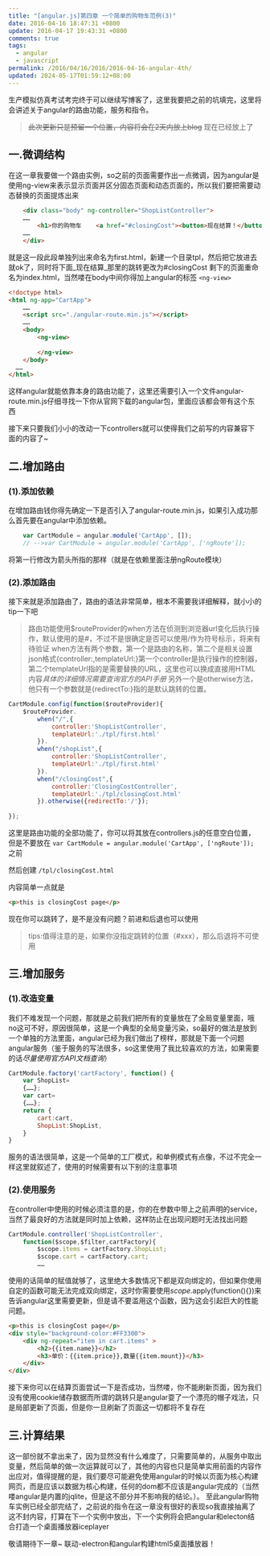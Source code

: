 ```yaml
---
title: "[angular.js]第四章 一个简单的购物车范例(3)"
date: 2016-04-16 18:47:31 +0800
update: 2016-04-17 19:43:31 +0800
comments: true
tags:
  - angular
  - javascript
permalink: /2016/04/16/2016/2016-04-16-angular-4th/
updated: 2024-05-17T01:59:12+08:00
---
```


生产模拟仿真考试考完终于可以继续写博客了，这里我要把之前的坑填完，这里将会讲述关于angular的路由功能，服务和指令。

> ~~此次更新只是预留一个位置，内容将会在2天内放上blog~~
> 现在已经放上了

<!-- more -->

## 一.微调结构

在这一章我要做一个路由实例，so之前的页面需要作出一点微调，因为angular是使用ng-view来表示显示页面并区分固态页面和动态页面的，所以我们要把需要动态替换的页面提炼出来

```html  first.html 
	<div class="body" ng-controller="ShopListController">
	……
		<h1>你的购物车    <a href="#closingCost"><button>现在结算！</button></a></h1>
	……
	</div>
```

就是这一段此段单独列出来命名为first.html，新建一个目录tpl，然后把它放进去就ok了，同时将下面_现在结算_那里的跳转更改为#closingCost
剩下的页面重命名为index.html，当然喽在body中间你得加上angular的标签 `<ng-view>`

```html first.html 
<!doctype html>
<html ng-app="CartApp">
	……
	<script src="./angular-route.min.js"></script>
	……
	<body>
		<ng-view>
			
		</ng-view>
	</body>
  ……
</html>
```

这样angular就能依靠本身的路由功能了，这里还需要引入一个文件angular-route.min.js仔细寻找一下你从官网下载的angular包，里面应该都会带有这个东西

接下来只要我们小小的改动一下controllers就可以使得我们之前写的内容兼容下面的内容了~

## 二.增加路由
### (1).添加依赖
在增加路由钱你得先确定一下是否引入了angular-route.min.js，如果引入成功那么首先要在angular中添加依赖。


```javascript controllers.js
	var CartModule = angular.module('CartApp', []);
	// -->var CartModule = angular.module('CartApp', ['ngRoute']);
```

将第一行修改为箭头所指的那样（就是在依赖里面注册ngRoute模块）

### (2).添加路由
接下来就是添加路由了，路由的语法非常简单，根本不需要我详细解释，就小小的tip一下吧

> 路由功能使用$routeProvider的when方法在侦测到浏览器url变化后执行操作，默认使用的是#，不过不是很确定是否可以使用/作为符号标示，将来有待验证
> when方法有两个参数，第一个是路由的名称，第二个是相关设置json格式{controller:,templateUrl:}第一个controller是执行操作的控制器，第二个templateUrl指的是需要替换的URL，这里也可以换成直接用HTML内容*具体的详细情况需要查询官方的API手册*
> 另外一个是otherwise方法，他只有一个参数就是{redirectTo:}指的是默认跳转的位置。


```js  controllers.js
CartModule.config(function($routeProvider){
	$routeProvider.
		when("/",{
			controller:'ShopListController',
			templateUrl:'./tpl/first.html'
		}).
		when("/shopList",{
			controller:'ShopListController',
			templateUrl:'./tpl/first.html'
		}).
		when("/closingCost",{
			controller:'ClosingCostController',
			templateUrl:'./tpl/closingCost.html'
		}).otherwise({redirectTo:'/'});
		
});
```

这里是路由功能的全部功能了，你可以将其放在controllers.js的任意空白位置，但是不要放在 `var CartModule = angular.module('CartApp', ['ngRoute']);` 之前

然后创建 `/tpl/closingCost.html`

内容简单一点就是

```html closingCost.html
<p>this is closingCost page</p>
```

现在你可以跳转了，是不是没有问题？前进和后退也可以使用

> tips:值得注意的是，如果你没指定跳转的位置（#xxx），那么后退将不可使用

## 三.增加服务
### (1).改造变量
我们不难发现一个问题，那就是之前我们把所有的变量放在了全局变量里面，哦no这可不好，原因很简单，这是一个典型的全局变量污染，so最好的做法是放到一个单独的方法里面，angular已经为我们做出了榜样，那就是下面一个问题angular服务（鉴于服务的写法很多，so这里使用了我比较喜欢的方法，如果需要的话*尽量使用官方API文档查询*）

```js controllers.js
CartModule.factory('cartFactory', function() {
	var ShopList=
	{……};
	var cart=
	{……};
	return {
		cart:cart,
		ShopList:ShopList,
	}
}
```

服务的语法很简单，这是一个简单的工厂模式，和单例模式有点像，不过不完全一样这里就叙述了，使用的时候需要有以下别的注意事项

### (2).使用服务

在controller中使用的时候必须注意的是，你的在参数中带上之前声明的service，当然了最良好的方法就是同时加上依赖，这样防止在出现问题时无法找出问题

```javascript  controllers.js
CartModule.controller('ShopListController',
	function($scope,$filter,cartFactory){
		$scope.items = cartFactory.ShopList;
		$scope.cart = cartFactory.cart;
		……
```

使用的话简单的赋值就够了，这里绝大多数情况下都是双向绑定的，但如果你使用自定的函数可能无法完成双向绑定，这时你需要使用$scope.$apply(function(){})来告诉angular这里需要更新，但是请不要滥用这个函数，因为这会引起巨大的性能问题。

``` html
<p>this is closingCost page</p>
<div style="background-color:#FF3300">
	<div ng-repeat="item in cart.items" >
		<h2>{{item.name}}</h2>
		<h3>单价：{{item.price}},数量{{item.mount}}</h3>
	</div>
</div>
```

接下来你可以在结算页面尝试一下是否成功，当然喽，你不能刷新页面，因为我们没有使用cookie储存数据而所谓的跳转只是angular耍了一个漂亮的帽子戏法，只是局部更新了页面，但是你一旦刷新了页面这一切都将不复存在

## 三.计算结果
这一部份就不拿出来了，因为显然没有什么难度了，只需要简单的，从服务中取出变量，然后简单的做一次运算就可以了，其他的内容也只是简单实用前面的内容作出应对，值得提醒的是，我们要尽可能避免使用angular的时候以页面为核心构建网页，而是应该以数据为核心构建，任何的dom都不应该是angular完成的（当然喽angular是内置的jqlite，但是这不部分并不影响我的结论。）。
至此angular购物车实例已经全部完结了，之前说的指令在这一章没有很好的表现so我直接抽离了这不封内容，打算在下一个实例中放出，下一个实例将会把angular和electon结合打造一个桌面播放器iceplayer

敬请期待下一章~ 联动-electron和angular构建html5桌面播放器！